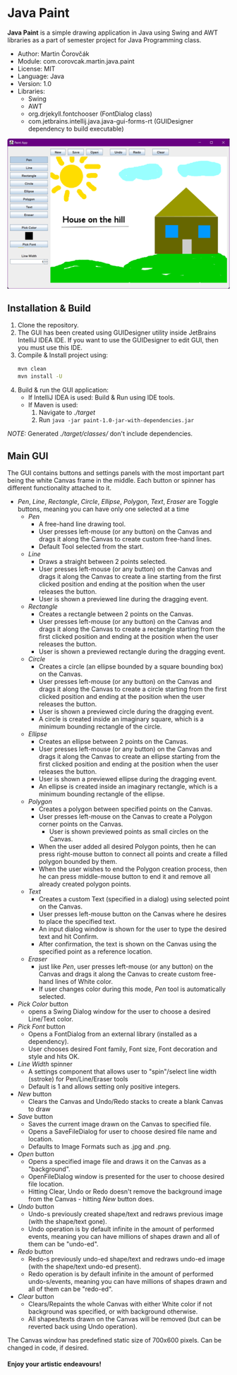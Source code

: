 # Java Paint

**Java Paint** is a simple drawing application in Java using Swing and AWT libraries as a part of semester project for
Java Programming class.

- Author: Martin Čorovčák
- Module: com.corovcak.martin.java.paint
- License: MIT
- Language: Java
- Version: 1.0
- Libraries: 
  - Swing
  - AWT
  - org.drjekyll.fontchooser (FontDialog class)
  - com.jetbrains.intellij.java.java-gui-forms-rt (GUIDesigner dependency to build executable)

![](images/example-gui.png "Example GUI")

## Installation & Build
1. Clone the repository.
2. The GUI has been created using GUIDesigner utility inside JetBrains IntelliJ IDEA IDE. If you want to use the 
    GUIDesigner to edit GUI, then you must use this IDE.
3. Compile & Install project using:
    ```bash
   mvn clean
   mvn install -U
   ```
4. Build & run the GUI application:
    - If IntelliJ IDEA is used: Build & Run using IDE tools.
    - If Maven is used:
        1. Navigate to *./target*
        2. Run `java -jar paint-1.0-jar-with-dependencies.jar`

*NOTE:* Generated *./target/classes/* don't include dependencies. 

## Main GUI
The GUI contains buttons and settings panels with the most important part being the white Canvas frame in the middle.
Each button or spinner has different functionality attached to it.
  - *Pen*, *Line*, *Rectangle*, *Circle*, *Ellipse*, *Polygon*, *Text*, *Eraser* are Toggle buttons, meaning you can
  have only one selected at a time
    - *Pen*
      - A free-hand line drawing tool.
      - User presses left-mouse (or any button) on the Canvas and drags it along the Canvas to create custom free-hand
        lines.
      - Default Tool selected from the start.
    - *Line*
      - Draws a straight between 2 points selected.
      - User presses left-mouse (or any button) on the Canvas and drags it along the Canvas to create a line starting
        from the first clicked position and ending at the position when the user releases the button.
      - User is shown a previewed line during the dragging event.
    - *Rectangle*
      - Creates a rectangle between 2 points on the Canvas.
      - User presses left-mouse (or any button) on the Canvas and drags it along the Canvas to create a rectangle 
        starting from the first clicked position and ending at the position when the user releases the button.
      - User is shown a previewed rectangle during the dragging event.
    - *Circle*
      - Creates a circle (an ellipse bounded by a square bounding box) on the Canvas.
      - User presses left-mouse (or any button) on the Canvas and drags it along the Canvas to create a circle
        starting from the first clicked position and ending at the position when the user releases the button.
      - User is shown a previewed circle during the dragging event.
      - A circle is created inside an imaginary square, which is a minimum bounding rectangle of the circle.
    - *Ellipse*
      - Creates an ellipse between 2 points on the Canvas.
      - User presses left-mouse (or any button) on the Canvas and drags it along the Canvas to create an ellipse
        starting from the first clicked position and ending at the position when the user releases the button.
      - User is shown a previewed ellipse during the dragging event.
      - An ellipse is created inside an imaginary rectangle, which is a minimum bounding rectangle of the ellipse.
    - *Polygon*
      - Creates a polygon between specified points on the Canvas.
      - User presses left-mouse on the Canvas to create a Polygon corner points on the Canvas.
        - User is shown previewed points as small circles on the Canvas.
      - When the user added all desired Polygon points, then he can press right-mouse button to connect all points
        and create a filled polygon bounded by them.
      - When the user wishes to end the Polygon creation process, then he can press middle-mouse button to end it and
        remove all already created polygon points.
    - *Text*
      - Creates a custom Text (specified in a dialog) using selected point on the Canvas.
      - User presses left-mouse button on the Canvas where he desires to place the specified text.
      - An input dialog window is shown for the user to type the desired text and hit Confirm.
      - After confirmation, the text is shown on the Canvas using the specified point as a reference location.
    - *Eraser*
      - just like *Pen*, user presses left-mouse (or any button) on the Canvas and drags it along the Canvas to create 
        custom free-hand lines of White color.
      - If user changes color during this mode, *Pen* tool is automatically selected.
  - *Pick Color* button
    - opens a Swing Dialog window for the user to choose a desired Line/Text color.
  - *Pick Font* button
    - Opens a FontDialog from an external library (installed as a dependency).
    - User chooses desired Font family, Font size, Font decoration and style and hits OK.
  - *Line Width* spinner
    - A settings component that allows user to "spin"/select line width (sstroke) for Pen/Line/Eraser tools
    - Default is 1 and allows setting only positive integers.
  - *New* button
    - Clears the Canvas and Undo/Redo stacks to create a blank Canvas to draw
  - *Save* button
    - Saves the current image drawn on the Canvas to specified file.
    - Opens a SaveFileDialog for user to choose desired file name and location.
    - Defaults to Image Formats such as .jpg and .png.
  - *Open* button
    - Opens a specified image file and draws it on the Canvas as a "background".
    - OpenFileDialog window is presented for the user to choose desired file location.
    - Hitting Clear, Undo or Redo doesn't remove the background image from the Canvas - hitting *New* button does.
  - *Undo* button
    - Undo-s previously created shape/text and redraws previous image (with the shape/text gone).
    - Undo operation is by default infinite in the amount of performed events, meaning you can have millions of shapes
      drawn and all of them can be "undo-ed".
  - *Redo* button
    - Redo-s previously undo-ed shape/text and redraws undo-ed image (with the shape/text undo-ed present).
    - Redo operation is by default infinite in the amount of performed undo-s/events, meaning you can have millions of 
      shapes drawn and all of them can be "redo-ed".
  - *Clear* button
    - Clears/Repaints the whole Canvas with either White color if not background was specified, or with background
      otherwise.
    - All shapes/texts drawn on the Canvas will be removed (but can be reverted back using Undo operation).

The Canvas window has predefined static size of 700x600 pixels. Can be changed in code, if desired.

#### Enjoy your artistic endeavours!